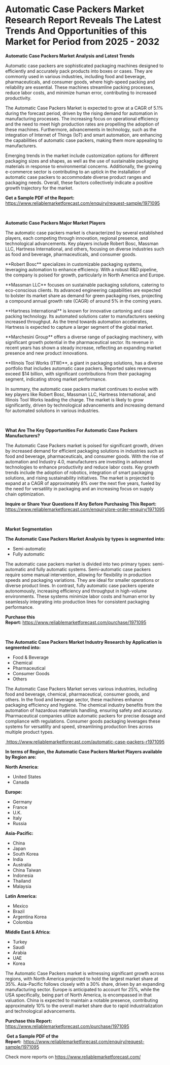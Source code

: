 <p><h1>Automatic Case Packers Market Research Report Reveals The Latest Trends And Opportunities of this Market for Period from 2025 - 2032</h1></p><p><strong>Automatic Case Packers Market Analysis and Latest Trends</strong></p>
<p><p>Automatic case packers are sophisticated packaging machines designed to efficiently and accurately pack products into boxes or cases. They are commonly used in various industries, including food and beverage, pharmaceuticals, and consumer goods, where high-speed packing and reliability are essential. These machines streamline packing processes, reduce labor costs, and minimize human error, contributing to increased productivity.</p><p>The Automatic Case Packers Market is expected to grow at a CAGR of 5.1% during the forecast period, driven by the rising demand for automation in manufacturing processes. The increasing focus on operational efficiency and the need to meet high production rates are propelling the adoption of these machines. Furthermore, advancements in technology, such as the integration of Internet of Things (IoT) and smart automation, are enhancing the capabilities of automatic case packers, making them more appealing to manufacturers.</p><p>Emerging trends in the market include customization options for different packaging sizes and shapes, as well as the use of sustainable packaging materials in response to environmental concerns. Additionally, the growing e-commerce sector is contributing to an uptick in the installation of automatic case packers to accommodate diverse product ranges and packaging needs. Overall, these factors collectively indicate a positive growth trajectory for the market.</p></p>
<p><strong>Get a Sample PDF of the Report:&nbsp;</strong> <a href="https://www.reliablemarketforecast.com/enquiry/request-sample/1971095?utm_campaign=3454&utm_medium=2&utm_source=Github&utm_content=ia&utm_term=11042025&utm_id=automatic-case-packers">https://www.reliablemarketforecast.com/enquiry/request-sample/1971095</a></p>
<p>&nbsp;</p>
<p><strong>Automatic Case Packers Major Market Players</strong></p>
<p><p>The automatic case packers market is characterized by several established players, each competing through innovation, regional presence, and technological advancements. Key players include Robert Bosc, Massman LLC, Hartness International, and others, focusing on diverse industries such as food and beverage, pharmaceuticals, and consumer goods.</p><p>**Robert Bosc** specializes in customizable packaging systems, leveraging automation to enhance efficiency. With a robust R&D pipeline, the company is poised for growth, particularly in North America and Europe.</p><p>**Massman LLC** focuses on sustainable packaging solutions, catering to eco-conscious clients. Its advanced engineering capabilities are expected to bolster its market share as demand for green packaging rises, projecting a compound annual growth rate (CAGR) of around 5% in the coming years.</p><p>**Hartness International** is known for innovative cartoning and case packing technology. Its automated solutions cater to manufacturers seeking increased throughput. As the trend towards automation accelerates, Hartness is expected to capture a larger segment of the global market.</p><p>**Marchesini Group** offers a diverse range of packaging machinery, with significant growth potential in the pharmaceutical sector. Its revenue in recent years has shown a steady increase, reflecting an expanding market presence and new product innovations.</p><p>**Illinois Tool Works (ITW)**, a giant in packaging solutions, has a diverse portfolio that includes automatic case packers. Reported sales revenues exceed $14 billion, with significant contributions from their packaging segment, indicating strong market performance.</p><p>In summary, the automatic case packers market continues to evolve with key players like Robert Bosc, Massman LLC, Hartness International, and Illinois Tool Works leading the charge. The market is likely to grow significantly, driven by technological advancements and increasing demand for automated solutions in various industries.</p></p>
<p>&nbsp;</p>
<p><strong>What Are The Key Opportunities For Automatic Case Packers Manufacturers?</strong></p>
<p><p>The Automatic Case Packers market is poised for significant growth, driven by increased demand for efficient packaging solutions in industries such as food and beverage, pharmaceuticals, and consumer goods. With the rise of automation and Industry 4.0, manufacturers are investing in advanced technologies to enhance productivity and reduce labor costs. Key growth trends include the adoption of robotics, integration of smart packaging solutions, and rising sustainability initiatives. The market is projected to expand at a CAGR of approximately 8% over the next five years, fueled by the need for versatility in packaging and an increasing focus on supply chain optimization.</p></p>
<p><strong>Inquire or Share Your Questions If Any Before Purchasing This Report:</strong> <a href="https://www.reliablemarketforecast.com/enquiry/pre-order-enquiry/1971095?utm_campaign=3454&utm_medium=2&utm_source=Github&utm_content=ia&utm_term=11042025&utm_id=automatic-case-packers">https://www.reliablemarketforecast.com/enquiry/pre-order-enquiry/1971095</a></p>
<p>&nbsp;</p>
<p><strong>Market Segmentation</strong></p>
<p><strong>The Automatic Case Packers Market Analysis by types is segmented into:</strong></p>
<p><ul><li>Semi-automatic</li><li>Fully automatic</li></ul></p>
<p><p>The automatic case packers market is divided into two primary types: semi-automatic and fully automatic systems. Semi-automatic case packers require some manual intervention, allowing for flexibility in production speeds and packaging variations. They are ideal for smaller operations or diverse product lines. In contrast, fully automatic case packers operate autonomously, increasing efficiency and throughput in high-volume environments. These systems minimize labor costs and human error by seamlessly integrating into production lines for consistent packaging performance.</p></p>
<p><strong>Purchase this Report:&nbsp;</strong><a href="https://www.reliablemarketforecast.com/purchase/1971095?utm_campaign=3454&utm_medium=2&utm_source=Github&utm_content=ia&utm_term=11042025&utm_id=automatic-case-packers">https://www.reliablemarketforecast.com/purchase/1971095</a></p>
<p>&nbsp;</p>
<p><strong>The Automatic Case Packers Market Industry Research by Application is segmented into:</strong></p>
<p><ul><li>Food & Beverage</li><li>Chemical</li><li>Pharmaceutical</li><li>Consumer Goods</li><li>Others</li></ul></p>
<p><p>The Automatic Case Packers Market serves various industries, including food and beverage, chemical, pharmaceutical, consumer goods, and others. In the food and beverage sector, these machines enhance packaging efficiency and hygiene. The chemical industry benefits from the automation of hazardous materials handling, ensuring safety and accuracy. Pharmaceutical companies utilize automatic packers for precise dosage and compliance with regulations. Consumer goods packaging leverages these systems for versatility and speed, streamlining production lines across multiple product types.</p></p>
<p><a href="https://www.reliablemarketforecast.com/automatic-case-packers-r1971095?utm_campaign=3454&utm_medium=2&utm_source=Github&utm_content=ia&utm_term=11042025&utm_id=automatic-case-packers">&nbsp;https://www.reliablemarketforecast.com/automatic-case-packers-r1971095</a></p>
<p><strong>In terms of Region, the Automatic Case Packers Market Players available by Region are:</strong></p>
<p>
    <p> <strong> North America: </strong>
        <ul>
            <li>United States</li>
            <li>Canada</li>
        </ul>
        </p> 
    <p> <strong> Europe: </strong>
        <ul>
            <li>Germany</li>
            <li>France</li>
            <li>U.K.</li>
            <li>Italy</li>
            <li>Russia</li>
        </ul>
        </p> 
    <p> <strong> Asia-Pacific: </strong>
        <ul>
            <li>China</li>
            <li>Japan</li>
            <li>South Korea</li>
            <li>India</li>
            <li>Australia</li>
            <li>China Taiwan</li>
            <li>Indonesia</li>
            <li>Thailand</li>
            <li>Malaysia</li>
        </ul>
        </p> 
    <p> <strong> Latin America: </strong>
        <ul>
            <li>Mexico</li>
            <li>Brazil</li>
            <li>Argentina Korea</li>
            <li>Colombia</li>
        </ul>
        </p> 
    <p> <strong> Middle East & Africa: </strong>
        <ul>
            <li>Turkey</li>
            <li>Saudi</li>
            <li>Arabia</li>
            <li>UAE</li>
            <li>Korea</li>
        </ul>
    </p>
    </p>
<p><p>The Automatic Case Packers market is witnessing significant growth across regions, with North America projected to hold the largest market share at 35%. Asia-Pacific follows closely with a 30% share, driven by an expanding manufacturing sector. Europe is anticipated to account for 25%, while the USA specifically, being part of North America, is encompassed in that valuation. China is expected to maintain a notable presence, contributing approximately 10% to the overall market share due to rapid industrialization and technological advancements.</p></p>
<p><strong>Purchase this Report: </strong><a href="https://www.reliablemarketforecast.com/purchase/1971095?utm_campaign=3454&utm_medium=2&utm_source=Github&utm_content=ia&utm_term=11042025&utm_id=automatic-case-packers">https://www.reliablemarketforecast.com/purchase/1971095</a></p>
<p>&nbsp;<strong>Get a Sample PDF of the Report:&nbsp;&nbsp;</strong><a href="https://www.reliablemarketforecast.com/enquiry/request-sample/1971095?utm_campaign=3454&utm_medium=2&utm_source=Github&utm_content=ia&utm_term=11042025&utm_id=automatic-case-packers">https://www.reliablemarketforecast.com/enquiry/request-sample/1971095</a></p>
<p><strong></strong></p>
<p>Check more reports on <a href="https://www.reliablemarketforecast.com/?utm_campaign=3454&utm_medium=2&utm_source=Github&utm_content=ia&utm_term=11042025&utm_id=automatic-case-packers">https://www.reliablemarketforecast.com/</a></p>